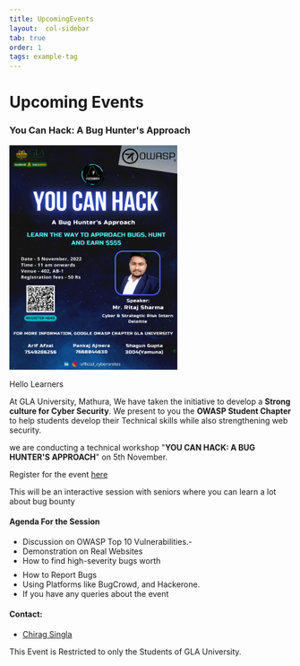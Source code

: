 ```yaml
---
title: UpcomingEvents
layout:  col-sidebar
tab: true
order: 1
tags: example-tag
---
```



# Upcoming Events

### You Can Hack: A Bug Hunter's Approach


<img src="https://github.com/OWASP/www-chapter-gla-university-mathura/blob/main/Bugevent.png" width="300" height="400" />

Hello Learners

At GLA University, Mathura, We have taken the initiative to develop a **Strong culture for Cyber Security**. We present to you the **OWASP Student Chapter** to help students develop their Technical skills while also strengthening web security.

we are conducting a technical workshop "**YOU CAN HACK: A BUG HUNTER'S APPROACH**" on 5th November.

Register for the event [here](https://forms.gle/BLXs9rVjwAZfBN1y6)

This will be an interactive session with seniors where you can learn a lot about bug bounty

#### Agenda For the Session

- Discussion on OWASP Top 10 Vulnerabilities.-
- Demonstration on Real Websites
- How to find high-severity bugs worth $$$$
- How to Report Bugs
- Using Platforms like BugCrowd, and Hackerone.
- If you have any queries about the event

#### Contact:

- [Chirag Singla](mailto://Chirag.singla@owasp.org)

This Event is Restricted to only the Students of GLA University.

